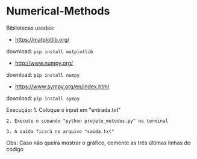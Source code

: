 # Numerical-Methods

Bibliotecas usadas:
* https://matplotlib.org/

download: `pip install matplotlib`
* http://www.numpy.org/

download: `pip install numpy`
* https://www.sympy.org/en/index.html

download: `pip install sympy`

Execução:
    1. Coloque o input em "entrada.txt"

    2. Execute o comando "python projeto_metodos.py" no terminal
    
    3. A saída ficará no arquivo "saida.txt"

Obs: Caso não queira mostrar o gráfico, comente as três últimas linhas do código